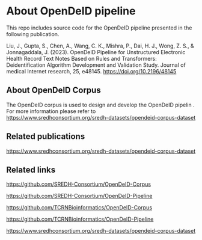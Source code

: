 # About OpenDeID pipeline

This repo includes source code for the OpenDeID pipeline presented in the following publication.

Liu, J., Gupta, S., Chen, A., Wang, C. K., Mishra, P., Dai, H. J., Wong, Z. S., & Jonnagaddala, J. (2023). OpenDeID Pipeline for Unstructured Electronic Health Record Text Notes Based on Rules and Transformers: Deidentification Algorithm Development and Validation Study. Journal of medical Internet research, 25, e48145. https://doi.org/10.2196/48145 

## About OpenDeID Corpus

The OpenDeID corpus is used to design and develop the OpenDeID pipelin . For more information please refer to https://www.sredhconsortium.org/sredh-datasets/opendeid-corpus-dataset

## Related publications

https://www.sredhconsortium.org/sredh-datasets/opendeid-corpus-dataset

## Related links

https://github.com/SREDH-Consortium/OpenDeID-Corpus

https://github.com/SREDH-Consortium/OpenDeID-Pipeline

https://github.com/TCRNBioinformatics/OpenDeID-Corpus

https://github.com/TCRNBioinformatics/OpenDeID-Pipeline

https://www.sredhconsortium.org/sredh-datasets/opendeid-corpus-dataset
